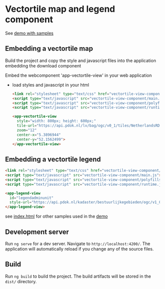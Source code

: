 # Vectortile map and legend component

See [demo with samples](https://pdok.github.io/gokoala/)

## Embedding a vectortile map

Build the project and copy the style and javascript files into the application embedding the download component

Embed the webcomponent 'app-vectortile-view' in your web application

- load styles and javascript in your html

  ```html
  <link rel="stylesheet" type="text/css" href="vectortile-view-component/styles.css" />
  <script type="text/javascript" src="vectortile-view-component/main.js"></script>
  <script type="text/javascript" src="vectortile-view-component/polyfills.js"></script>
  <script type="text/javascript" src="vectortile-view-component/runtime.js"></script>

  <app-vectortile-view
    style="width: 800px; height: 600px;"
    tile-url="https://api.pdok.nl/lv/bag/ogc/v0_1/tiles/NetherlandsRDNewQuad"
    zoom="12"
    center-x="5.3896944"
    center-y="52.1562499">
  </app-vectortile-view>
  ```

## Embedding a vectortile legend

```html
<link rel="stylesheet" type="text/css" href="vectortile-view-component/styles.css" />
<script type="text/javascript" src="vectortile-view-component/main.js"></script>
<script type="text/javascript" src="vectortile-view-component/polyfills.js"></script>
<script type="text/javascript" src="vectortile-view-component/runtime.js"></script>

<app-legend-view
  id="legendadminunit"
  style-url="https://api.pdok.nl/kadaster/bestuurlijkegebieden/ogc/v1_0-preprod/styles/bestuurlijkegebieden_standaardvisualisatie?f=json">
</app-legend-view>
```

see [index.html](./src/index.html) for other samples used in the [demo](https://pdok.github.io/gokoala/)

## Development server

Run `ng serve` for a dev server. Navigate to `http://localhost:4200/`. The application will automatically reload if you change any of the source files.

## Build

Run `ng build` to build the project. The build artifacts will be stored in the `dist/` directory.
